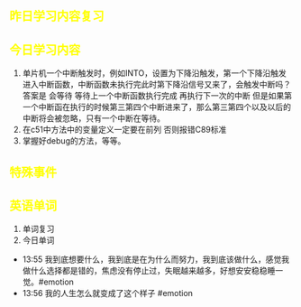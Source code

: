 ## <font color="yellow">昨日学习内容复习</font>
## <font color="yellow">今日学习内容</font>

1. 单片机一个中断触发时，例如INTO，设置为下降沿触发，第一个下降沿触发进入中断函数，中断函数未执行完此时第下降沿信号又来了，会触发中断吗？
   答案是 会等待 等待上一个中断函数执行完成 再执行下一次的中断  但是如果第一个中断函在执行的时候第三第四个中断进来了，那么第三第四个以及以后的中断将会被忽略，只有一个中断在等待。
3. 在c51中方法中的变量定义一定要在前列 否则报错C89标准
4. 掌握好debug的方法，等等。
## <font color="yellow">特殊事件</font>
## <font color="yellow">英语单词</font>
1. 单词复习
2. 今日单词




- 13:55 我到底想要什么，我到底是在为什么而努力，我到底该做什么，感觉我做什么选择都是错的，焦虑没有停止过，失眠越来越多，好想安安稳稳睡一觉。#emotion
- 13:56 我的人生怎么就变成了这个样子 #emotion